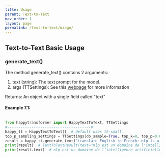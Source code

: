 ```yaml
---
title: Usage
parent: Text-to-Text
nav_order: 1
layout: page
permalink: /text-to-text/usage/
---
```


## Text-to-Text Basic Usage
### generate_text()
The method generate_text() contains 2 arguments:
1. text (string): The text prompt for the model. 
2. args (TTSettings): See this [webpage](/text-to-text/settings/) for more information


Returns: 
An object with a single field called "text"


#### Example 7.1:
```python

from happytransformer import HappyTextToText, TTSettings
#--------------------------------------#
happy_tt = HappyTextToText()  # default uses t5-small
top_p_sampling_settings = TTSettings(do_sample=True, top_k=0, top_p=0.8, temperature=0.7,  min_length=20, max_length=20, early_stopping=True)
result = happy_tt.generate_text("translate English to French: nlp is a field of artificial intelligence", args=top_p_sampling_settings)
print(result)  # TextToTextResult(text="nlp est un domaine de l'intelligence artificielle...")
print(result.text)  # nlp est un domaine de l’intelligence artificielle. n

```

